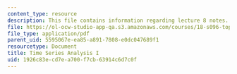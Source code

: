 ```yaml
---
content_type: resource
description: This file contains information regarding lecture 8 notes.
file: https://ol-ocw-studio-app-qa.s3.amazonaws.com/courses/18-s096-topics-in-mathematics-with-applications-in-finance-fall-2013/1926c83ecd7ea700f7cb63914c6d7c0f_MIT18_S096F13_lecnote8.pdf
file_type: application/pdf
parent_uid: 5595067e-ea85-a891-7808-e0dc047689f1
resourcetype: Document
title: Time Series Analysis I
uid: 1926c83e-cd7e-a700-f7cb-63914c6d7c0f
---
```

